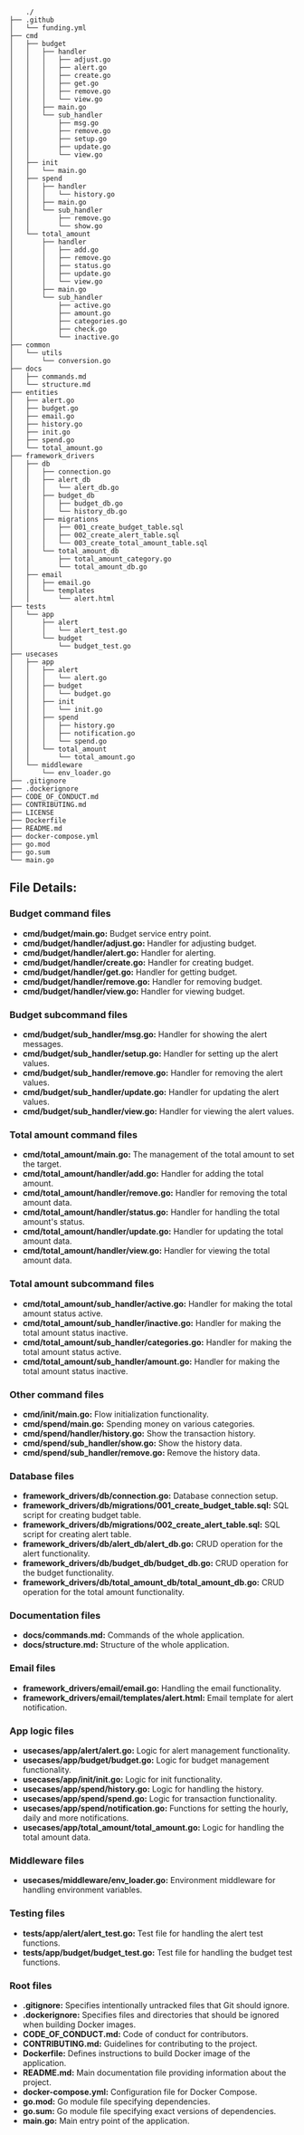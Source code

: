        ./
    ├── .github
    │   └── funding.yml
    ├── cmd
    │   ├── budget
    │   │   ├── handler
    │   │   │   ├── adjust.go
    │   │   │   ├── alert.go
    │   │   │   ├── create.go
    │   │   │   ├── get.go
    │   │   │   ├── remove.go
    │   │   │   └── view.go
    │   │   ├── main.go
    │   │   └── sub_handler
    │   │       ├── msg.go
    │   │       ├── remove.go
    │   │       ├── setup.go
    │   │       ├── update.go
    │   │       └── view.go
    │   ├── init
    │   │   └── main.go
    │   ├── spend
    │   │   ├── handler
    │   │   │   └── history.go
    │   │   ├── main.go
    │   │   └── sub_handler
    │   │       ├── remove.go
    │   │       └── show.go
    │   └── total_amount
    │       ├── handler
    │       │   ├── add.go
    │       │   ├── remove.go
    │       │   ├── status.go
    │       │   ├── update.go
    │       │   └── view.go
    │       ├── main.go
    │       └── sub_handler
    │           ├── active.go
    │           ├── amount.go
    │           ├── categories.go
    │           ├── check.go
    │           └── inactive.go
    ├── common
    │   └── utils
    │       └── conversion.go
    ├── docs
    │   ├── commands.md
    │   └── structure.md
    ├── entities
    │   ├── alert.go
    │   ├── budget.go
    │   ├── email.go
    │   ├── history.go
    │   ├── init.go
    │   ├── spend.go
    │   └── total_amount.go
    ├── framework_drivers
    │   ├── db
    │   │   ├── connection.go
    │   │   ├── alert_db
    │   │   │   └── alert_db.go
    │   │   ├── budget_db
    │   │   │   ├── budget_db.go
    │   │   │   └── history_db.go
    │   │   ├── migrations
    │   │   │   ├── 001_create_budget_table.sql
    │   │   │   ├── 002_create_alert_table.sql
    │   │   │   └── 003_create_total_amount_table.sql
    │   │   └── total_amount_db
    │   │       ├── total_amount_category.go
    │   │       └── total_amount_db.go
    │   ├── email
    │   │   ├── email.go
    │   │   └── templates
    │   │       └── alert.html
    ├── tests
    │   └── app
    │       ├── alert
    │       │   └── alert_test.go
    │       └── budget
    │           └── budget_test.go
    ├── usecases
    │   ├── app
    │   │   ├── alert
    │   │   │   └── alert.go
    │   │   ├── budget
    │   │   │   └── budget.go
    │   │   ├── init
    │   │   │   └── init.go
    │   │   ├── spend
    │   │   │   ├── history.go
    │   │   │   ├── notification.go
    │   │   │   └── spend.go
    │   │   └── total_amount
    │   │       └── total_amount.go
    │   └── middleware
    │       └── env_loader.go
    ├── .gitignore
    ├── .dockerignore
    ├── CODE_OF_CONDUCT.md
    ├── CONTRIBUTING.md
    ├── LICENSE
    ├── Dockerfile
    ├── README.md
    ├── docker-compose.yml
    ├── go.mod
    ├── go.sum
    └── main.go

## **File Details:**

### Budget command files

- **cmd/budget/main.go:** Budget service entry point.
- **cmd/budget/handler/adjust.go:** Handler for adjusting budget.
- **cmd/budget/handler/alert.go:** Handler for alerting.
- **cmd/budget/handler/create.go:** Handler for creating budget.
- **cmd/budget/handler/get.go:** Handler for getting budget.
- **cmd/budget/handler/remove.go:** Handler for removing budget.
- **cmd/budget/handler/view.go:** Handler for viewing budget.

### Budget subcommand files

- **cmd/budget/sub_handler/msg.go:** Handler for showing the alert messages.
- **cmd/budget/sub_handler/setup.go:** Handler for setting up the alert values.
- **cmd/budget/sub_handler/remove.go:** Handler for removing the alert values.
- **cmd/budget/sub_handler/update.go:** Handler for updating the alert values.
- **cmd/budget/sub_handler/view.go:** Handler for viewing the alert values.

### Total amount command files

- **cmd/total_amount/main.go:** The management of the total amount to set the target.
- **cmd/total_amount/handler/add.go:** Handler for adding the total amount.
- **cmd/total_amount/handler/remove.go:** Handler for removing the total amount data.
- **cmd/total_amount/handler/status.go:** Handler for handling the total amount's status.
- **cmd/total_amount/handler/update.go:** Handler for updating the total amount data.
- **cmd/total_amount/handler/view.go:** Handler for viewing the total amount data.

### Total amount subcommand files

- **cmd/total_amount/sub_handler/active.go:** Handler for making the total amount status active.
- **cmd/total_amount/sub_handler/inactive.go:** Handler for making the total amount status inactive.
- **cmd/total_amount/sub_handler/categories.go:** Handler for making the total amount status active.
- **cmd/total_amount/sub_handler/amount.go:** Handler for making the total amount status inactive.

### Other command files

- **cmd/init/main.go:** Flow initialization functionality.
- **cmd/spend/main.go:** Spending money on various categories.
- **cmd/spend/handler/history.go:** Show the transaction history.
- **cmd/spend/sub_handler/show.go:** Show the history data.
- **cmd/spend/sub_handler/remove.go:** Remove the history data.

### Database files

- **framework_drivers/db/connection.go:** Database connection setup.
- **framework_drivers/db/migrations/001_create_budget_table.sql:** SQL script for creating budget table.
- **framework_drivers/db/migrations/002_create_alert_table.sql:** SQL script for creating alert table.
- **framework_drivers/db/alert_db/alert_db.go:** CRUD operation for the alert functionality.
- **framework_drivers/db/budget_db/budget_db.go:** CRUD operation for the budget functionality.
- **framework_drivers/db/total_amount_db/total_amount_db.go:** CRUD operation for the total amount functionality.

### Documentation files

- **docs/commands.md:** Commands of the whole application.
- **docs/structure.md:** Structure of the whole application.

### Email files

- **framework_drivers/email/email.go:** Handling the email functionality.
- **framework_drivers/email/templates/alert.html:** Email template for alert notification.

### App logic files

- **usecases/app/alert/alert.go:** Logic for alert management functionality.
- **usecases/app/budget/budget.go:** Logic for budget management functionality.
- **usecases/app/init/init.go:** Logic for init functionality.
- **usecases/app/spend/history.go:** Logic for handling the history.
- **usecases/app/spend/spend.go:** Logic for transaction functionality.
- **usecases/app/spend/notification.go:** Functions for setting the hourly, daily and more notifications.
- **usecases/app/total_amount/total_amount.go:** Logic for handling the total amount data.

### Middleware files

- **usecases/middleware/env_loader.go:** Environment middleware for handling environment variables.

### Testing files

- **tests/app/alert/alert_test.go:** Test file for handling the alert test functions.
- **tests/app/budget/budget_test.go:** Test file for handling the budget test functions.

### Root files

- **.gitignore:** Specifies intentionally untracked files that Git should ignore.
- **.dockerignore:** Specifies files and directories that should be ignored when building Docker images.
- **CODE_OF_CONDUCT.md:** Code of conduct for contributors.
- **CONTRIBUTING.md:** Guidelines for contributing to the project.
- **Dockerfile:** Defines instructions to build Docker image of the application.
- **README.md:** Main documentation file providing information about the project.
- **docker-compose.yml:** Configuration file for Docker Compose.
- **go.mod:** Go module file specifying dependencies.
- **go.sum:** Go module file specifying exact versions of dependencies.
- **main.go:** Main entry point of the application.